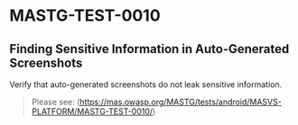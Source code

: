 #  MASTG-TEST-0010

## Finding Sensitive Information in Auto-Generated Screenshots

Verify that auto-generated screenshots do not leak sensitive information.

> Please see: (https://mas.owasp.org/MASTG/tests/android/MASVS-PLATFORM/MASTG-TEST-0010/)